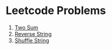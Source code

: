# Leetcode Problems

1. [Two Sum](./two_sum.md)
344. [Reverse String](./reverse_string.md)
1528. [Shuffle String](./shuffle_string.md)
